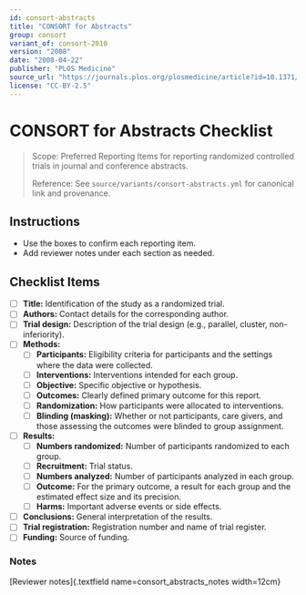 ```yaml
---
id: consort-abstracts
title: "CONSORT for Abstracts"
group: consort
variant_of: consort-2010
version: "2008"
date: "2008-04-22"
publisher: "PLOS Medicine"
source_url: "https://journals.plos.org/plosmedicine/article?id=10.1371/journal.pmed.0050020"
license: "CC-BY-2.5"
---
```


# CONSORT for Abstracts Checklist

> Scope: Preferred Reporting Items for reporting randomized controlled trials in journal and conference abstracts.
>
> Reference: See `source/variants/consort-abstracts.yml` for canonical link and provenance.

## Instructions
- Use the boxes to confirm each reporting item.
- Add reviewer notes under each section as needed.

## Checklist Items

- [ ] **Title:** Identification of the study as a randomized trial.
- [ ] **Authors:** Contact details for the corresponding author.
- [ ] **Trial design:** Description of the trial design (e.g., parallel, cluster, non-inferiority).
- [ ] **Methods:**
    - [ ] **Participants:** Eligibility criteria for participants and the settings where the data were collected.
    - [ ] **Interventions:** Interventions intended for each group.
    - [ ] **Objective:** Specific objective or hypothesis.
    - [ ] **Outcomes:** Clearly defined primary outcome for this report.
    - [ ] **Randomization:** How participants were allocated to interventions.
    - [ ] **Blinding (masking):** Whether or not participants, care givers, and those assessing the outcomes were blinded to group assignment.
- [ ] **Results:**
    - [ ] **Numbers randomized:** Number of participants randomized to each group.
    - [ ] **Recruitment:** Trial status.
    - [ ] **Numbers analyzed:** Number of participants analyzed in each group.
    - [ ] **Outcome:** For the primary outcome, a result for each group and the estimated effect size and its precision.
    - [ ] **Harms:** Important adverse events or side effects.
- [ ] **Conclusions:** General interpretation of the results.
- [ ] **Trial registration:** Registration number and name of trial register.
- [ ] **Funding:** Source of funding.

### Notes
[Reviewer notes]{.textfield name=consort_abstracts_notes width=12cm}
